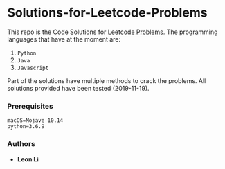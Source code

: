 # Solutions-for-Leetcode-Problems

This repo is the Code Solutions for [Leetcode Problems](https://www.leetcode.com/). The programming languages that have at the moment are:

1. `Python`
2. `Java`
3. `Javascript`

Part of the solutions have multiple methods to crack the problems. All solutions provided have been tested (2019-11-19).

### Prerequisites

```
macOS=Mojave 10.14
python=3.6.9
```

### Authors

- **Leon Li**

